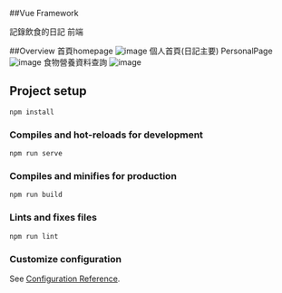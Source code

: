 ##Vue Framework 

記錄飲食的日記 前端

##Overview
首頁homepage
![image](https://github.com/zzip881022/DietDiary_FrontEnd/assets/61906970/bc8ce040-c0b6-4685-b361-272c67ea61bc)
個人首頁(日記主要) PersonalPage
![image](https://github.com/zzip881022/DietDiary_FrontEnd/assets/61906970/a59277e8-2ef6-44f0-a7e1-64bd0794c0f2)
食物營養資料查詢
![image](https://github.com/zzip881022/DietDiary_FrontEnd/assets/61906970/471c6fa7-da92-40e7-9674-c792e4a958d0)


## Project setup
```
npm install
```

### Compiles and hot-reloads for development
```
npm run serve
```

### Compiles and minifies for production
```
npm run build
```

### Lints and fixes files
```
npm run lint
```

### Customize configuration
See [Configuration Reference](https://cli.vuejs.org/config/).
